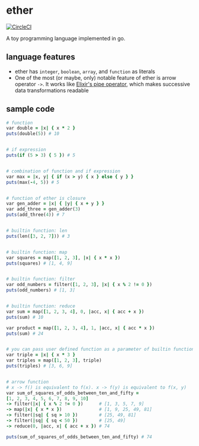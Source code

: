 # ether

[![CircleCI](https://circleci.com/gh/muiscript/ether.svg?style=svg)](https://circleci.com/gh/muiscript/ether)

A toy programming language implemented in go.

## language features

- ether has `integer`, `boolean`, `array`, and `function` as literals
- One of the most (or maybe, only) notable feature of ether is arrow operator `->`. It works like [Elixir's pipe operator](https://elixir-lang.org/getting-started/enumerables-and-streams.html#the-pipe-operator), which makes successive data transformations readable

## sample code

```ruby
# function
var double = |x| { x * 2 }
puts(double(5)) # 10


# if expression
puts(if (5 > 3) { 5 }) # 5


# combination of function and if expression
var max = |x, y| { if (x > y) { x } else { y } }
puts(max(-4, 5)) # 5


# function of ether is closure
var gen_adder = |x| { |y| { x + y } }
var add_three = gen_adder(3)
puts(add_three(4)) # 7


# builtin function: len
puts(len([3, 2, 7])) # 3


# builtin function: map
var squares = map([1, 2, 3], |x| { x * x }) 
puts(squares) # [1, 4, 9]


# builtin function: filter
var odd_numbers = filter([1, 2, 3], |x| { x % 2 != 0 }) 
puts(odd_numbers) # [1, 3]


# builtin function: reduce
var sum = map([1, 2, 3, 4], 0, |acc, x| { acc + x }) 
puts(sum) # 10

var product = map([1, 2, 3, 4], 1, |acc, x| { acc * x }) 
puts(sum) # 24


# you can pass user defined function as a parameter of builtin functions
var triple = |x| { x * 3 }
var triples = map([1, 2, 3], triple)
puts(triples) # [3, 6, 9]


# arrow function
# x -> f() is equivalent to f(x). x -> f(y) is equivalent to f(x, y)
var sum_of_squares_of_odds_between_ten_and_fifty =
[1, 2, 3, 4, 5, 6, 7, 8, 9, 10]
-> filter(|x| { x % 2 != 0 })      # [1, 3, 5, 7, 9]
-> map(|x| { x * x })              # [1, 9, 25, 49, 81]
-> filter(|sq| { sq > 10 })        # [25, 49, 81]
-> filter(|sq| { sq < 50 })        # [25, 49]
-> reduce(0, |acc, x| { acc + x }) # 74

puts(sum_of_squares_of_odds_between_ten_and_fifty) # 74
```
